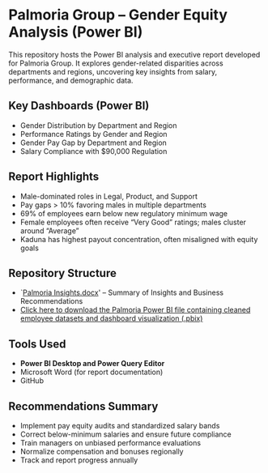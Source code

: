 # Palmoria Group – Gender Equity Analysis (Power BI)

This repository hosts the Power BI analysis and executive report developed for Palmoria Group. It explores gender-related disparities across departments and regions, uncovering key insights from salary, performance, and demographic data.

##  Key Dashboards (Power BI)

- Gender Distribution by Department and Region
- Performance Ratings by Gender and Region
- Gender Pay Gap by Department and Region
- Salary Compliance with $90,000 Regulation

##  Report Highlights

- Male-dominated roles in Legal, Product, and Support
- Pay gaps > 10% favoring males in multiple departments
- 69% of employees earn below new regulatory minimum wage
- Female employees often receive “Very Good” ratings; males cluster around “Average”
- Kaduna has highest payout concentration, often misaligned with equity goals

##  Repository Structure

- `[Palmoria Insights.docx](https://github.com/user-attachments/files/21036957/Palmoria.Insights.docx)'
 –  Summary of Insights and Business Recommendations
- [Click here to download the Palmoria Power BI file containing cleaned employee datasets and dashboard visualization (.pbix)](https://github.com/oluwayimika456/Palmoria_Group_Analysis/blob/main/Palmoria%20Capstone%20Project.pbix?raw=true)
  

##  Tools Used

- **Power BI Desktop and Power Query Editor**
- Microsoft Word (for report documentation)
- GitHub

##  Recommendations Summary

- Implement pay equity audits and standardized salary bands
- Correct below-minimum salaries and ensure future compliance
- Train managers on unbiased performance evaluations
- Normalize compensation and bonuses regionally
- Track and report progress annually
